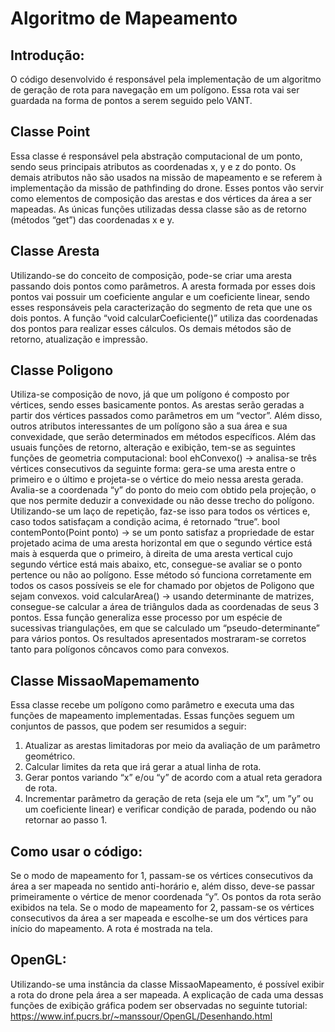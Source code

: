 # Algoritmo de Mapeamento

## Introdução:
O código desenvolvido é responsável pela implementação de um algoritmo de geração de rota para navegação em um polígono. Essa rota vai ser guardada na forma de pontos a serem seguido pelo VANT.

## Classe Point
Essa classe é responsável pela abstração computacional de um ponto, sendo seus principais atributos as coordenadas x, y e z do ponto. Os demais atributos não são usados na missão de mapeamento e se referem à implementação da missão de pathfinding do drone. Esses pontos vão servir como elementos de composição das arestas e dos vértices da área a ser mapeadas. As únicas funções utilizadas dessa classe são as de retorno (métodos “get”) das coordenadas x e y.

## Classe Aresta
Utilizando-se do conceito de composição, pode-se criar uma aresta passando dois pontos como parâmetros. A aresta formada por esses dois pontos vai possuir um coeficiente angular e um coeficiente linear, sendo esses responsáveis pela caracterização do segmento de reta que une os dois pontos. A função “void calcularCoeficiente()” utiliza das coordenadas dos pontos para realizar esses cálculos. Os demais métodos são de retorno, atualização e impressão.

## Classe Poligono
Utiliza-se composição de novo, já que um polígono é composto por vértices, sendo esses basicamente pontos. As arestas serão geradas a partir dos vértices passados como parâmetros em um “vector”. Além disso, outros atributos interessantes de um polígono são a sua área e sua convexidade, que serão determinados em métodos específicos.
Além das usuais funções de retorno, alteração e exibição, tem-se as seguintes funções de geometria computacional:
bool ehConvexo()  -> analisa-se três vértices consecutivos da seguinte forma: gera-se uma aresta entre o primeiro e o último e projeta-se o vértice do meio nessa aresta gerada. Avalia-se a coordenada “y” do ponto do meio com obtido pela projeção, o que nos permite deduzir a convexidade ou não desse trecho do polígono. Utilizando-se um laço de repetição, faz-se isso para todos os vértices e, caso todos satisfaçam a condição acima, é retornado “true”.
bool contemPonto(Point ponto) -> se um ponto satisfaz a propriedade de estar projetado acima de uma aresta horizontal em que o segundo vértice está mais à  esquerda que o primeiro, à direita de uma aresta vertical cujo segundo vértice está mais abaixo, etc, consegue-se avaliar se o ponto pertence ou não ao polígono. Esse método só funciona corretamente em todos os casos possíveis se ele for chamado por objetos de Poligono que sejam convexos.
void calcularArea() -> usando determinante de matrizes, consegue-se calcular a área de triângulos dada as coordenadas de seus 3 pontos. Essa função generaliza esse processo por um espécie de sucessivas triangulações, em que se calculado um “pseudo-determinante” para vários pontos. Os resultados apresentados mostraram-se corretos tanto para polígonos côncavos como para convexos.

## Classe MissaoMapemamento
Essa classe recebe um polígono como parâmetro e executa uma das funções de mapeamento implementadas. Essas funções seguem um conjuntos de passos, que podem ser resumidos a seguir:
1.	Atualizar as arestas limitadoras por meio da avaliação de um parâmetro geométrico.
2.	Calcular limites da reta que irá gerar a atual linha de rota.
3.	Gerar pontos variando “x” e/ou “y” de acordo com a atual reta geradora de rota.
4.	Incrementar parâmetro da geração de reta (seja ele um “x”, um ”y” ou um coeficiente linear) e verificar condição de parada, podendo ou não retornar ao passo 1.

## Como usar o código:
Se o modo de mapeamento for 1, passam-se os vértices consecutivos da área a ser mapeada no sentido anti-horário e, além disso, deve-se passar primeiramente o vértice de menor coordenada “y”. Os pontos da rota serão exibidos na tela.
Se o modo de mapeamento for 2, passam-se os vértices consecutivos da área a ser mapeada e escolhe-se um dos vértices para início do mapeamento. A rota é mostrada na tela.

## OpenGL:
Utilizando-se uma instância da classe MissaoMapeamento, é possível exibir a rota do drone pela área a ser mapeada. A explicação de cada uma dessas funções de exibição gráfica podem ser observadas no seguinte tutorial:
https://www.inf.pucrs.br/~manssour/OpenGL/Desenhando.html
